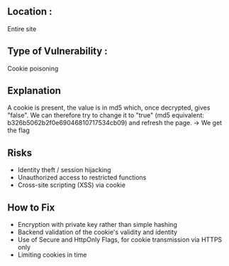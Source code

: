 ## Location :
Entire site

## Type of Vulnerability :
Cookie poisoning

## Explanation
A cookie is present, the value is in md5 which, once decrypted, gives "false".
We can therefore try to change it to "true" (md5 equivalent: b326b5062b2f0e69046810717534cb09) and refresh the page.
-> We get the flag

## Risks
- Identity theft / session hijacking
- Unauthorized access to restricted functions
- Cross-site scripting (XSS) via cookie

## How to Fix
- Encryption with private key rather than simple hashing
- Backend validation of the cookie's validity and identity
- Use of Secure and HttpOnly Flags, for cookie transmission via HTTPS only
- Limiting cookies in time
